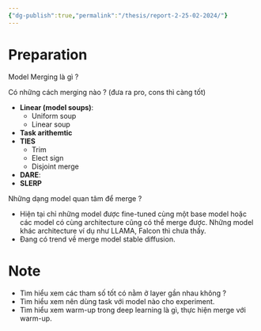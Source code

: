 ```yaml
---
{"dg-publish":true,"permalink":"/thesis/report-2-25-02-2024/"}
---
```



# Preparation

Model Merging là gì ?

Có những cách merging nào ? (đưa ra pro, cons thì càng tốt)
- **Linear (model soups)**:
	- Uniform soup
	- Linear soup
- **Task arithemtic**
- **TIES**
	- Trim
	- Elect sign
	- Disjoint merge
- **DARE**:
- **SLERP**

Những dạng model quan tâm để merge ?
- Hiện tại chỉ những model được fine-tuned cùng một base model hoặc các model có cùng architecture cũng có thể merge được. Những model khác architecture ví dụ như LLAMA, Falcon thì chưa thấy.
- Đang có trend về merge model stable diffusion.
# Note

- Tìm hiểu xem các tham số tốt có nằm ở layer gần nhau không ?
- Tìm hiểu xem nên dùng task với model nào cho experiment.
- Tìm hiểu xem warm-up trong deep learning là gì, thực hiện merge với warm-up.